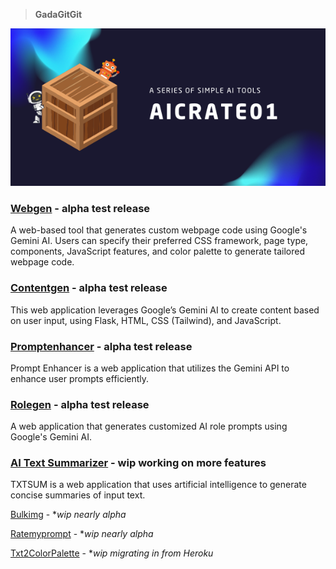 > **GadaGitGit**

![aicrate01-series](aicrate01.png)

### [Webgen](https://github.com/hizzybabe/webgen) - **alpha test release**

A web-based tool that generates custom webpage code using Google's Gemini AI. Users can specify their preferred CSS framework, page type, components, JavaScript features, and color palette to generate tailored webpage code.

### [Contentgen](https://github.com/hizzybabe/contentgen) - **alpha test release**

This web application leverages Google’s Gemini AI to create content based on user input, using Flask, HTML, CSS (Tailwind), and JavaScript.

### [Promptenhancer](https://github.com/hizzybabe/promptenhancer) - **alpha test release**

Prompt Enhancer is a web application that utilizes the Gemini API to enhance user prompts efficiently.

### [Rolegen](https://github.com/hizzybabe/rolegen) - **alpha test release**

A web application that generates customized AI role prompts using Google's Gemini AI.

### [AI Text Summarizer](https://github.com/hizzybabe/ez-ai-summarizer) - **wip working on more features**

TXTSUM is a web application that uses artificial intelligence to generate concise summaries of input text.

[Bulkimg](https://github.com/hizzybabe/bulkimg) - **wip nearly alpha*

[Ratemyprompt](https://github.com/hizzybabe/ratemyprompt) - **wip nearly alpha*

[Txt2ColorPalette](https://github.com/hizzybabe/txt-2-color-palette) - **wip migrating in from Heroku*